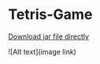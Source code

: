 # Tetris-Game

[Download jar file directly](https://github.com/mohamadnoor991/Tetris-Game/blob/main/out/artifacts/TetrisGame_jar/TetrisGame.jar)

![Alt text](image link)
